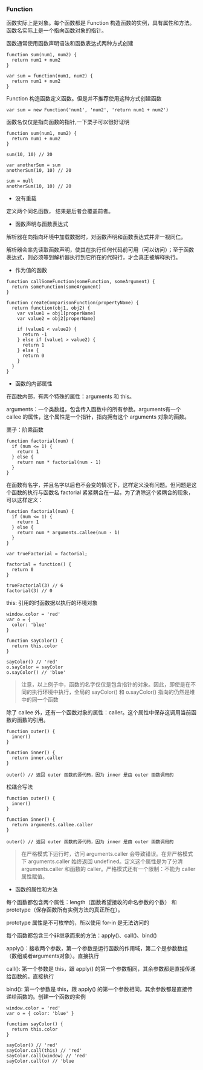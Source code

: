 ### Function

函数实际上是对象。每个函数都是 Function 构造函数的实例，具有属性和方法。函数名实际上是一个指向函数对象的指针。

函数通常使用函数声明语法和函数表达式两种方式创建

```
function sum(num1, num2) {
  return num1 + num2
}

var sum = function(num1, num2) {
  return num1 + num2
}
```

Function 构造函数定义函数。但是并不推荐使用这种方式创建函数

```
var sum = new Function('num1', 'num2', 'return num1 + num2')
```

函数名仅仅是指向函数的指针,一下栗子可以很好证明

```
function sum(num1, num2) {
  return num1 + num2
}

sum(10, 10) // 20

var anotherSum = sum
anotherSum(10, 10) // 20

sum = null
anotherSum(10, 10) // 20
```

+ 没有重载

定义两个同名函数， 结果是后者会覆盖前者。

+ 函数声明与函数表达式

解析器在向指向环境中加载数据时，对函数声明和函数表达式并非一视同仁。

解析器会率先读取函数声明，使其在执行任何代码前可用（可以访问）；至于函数表达式，则必须等到解析器执行到它所在的代码行，才会真正被解释执行。

+ 作为值的函数

```
function callSomeFunction(someFunction, someArgument) {
  return someFunction(someArgument)
}
```

```
function createComparisonFunction(propertyName) {
  return function(obj1, obj2) {
    var value1 = obj1[properName]
    var value2 = obj2[properName]

    if (value1 < value2) {
      return -1
    } else if (value1 > value2) {
      return 1
    } else {
      return 0
    }
  }
}
```

+ 函数的内部属性

在函数内部，有两个特殊的属性：arguments 和 this。

arguments：一个类数组，包含传入函数中的所有参数。arguments有一个 callee 的属性，这个属性是一个指针，指向拥有这个 arguments 对象的函数。

栗子：阶乘函数

```
function factorial(num) {
  if (num <= 1) {
    return 1
  } else {
    return num * factorial(num - 1)
  }
}
```

在函数有名字，并且名字以后也不会变的情况下，这样定义没有问题。但问题是这个函数的执行与函数名 factorial 紧紧耦合在一起，为了消除这个紧耦合的现象，可以这样定义：

```
function factorial(num) {
  if (num <= 1) {
    return 1
  } else {
    return num * arguments.callee(num - 1)
  }
}

var trueFactorial = factorial;

factorial = function() {
  return 0
}

trueFactorial(3) // 6
factorial(3) // 0
```

this: 引用的时函数据以执行的环境对象

```
window.color = 'red'
var o = {
  color: 'blue'
}

function sayColor() {
  return this.color
}

sayColor() // 'red'
o.sayColor = sayColor
o.sayColor() // 'blue'
```

> 注意，以上例子中，函数的名字仅仅是包含指针的对象。因此，即使是在不同的执行环境中执行，全局的 sayColor() 和 o.sayColor() 指向的仍然是堆中的同一个函数

除了 callee 外，还有一个函数对象的属性：caller。这个属性中保存这调用当前函数的函数的引用。

```
function outer() {
  inner()
}

function inner() {
  return inner.caller
}

outer() // 返回 outer 函数的源代码，因为 inner 是由 outer 函数调用的
```

松耦合写法

```
function outer() {
  inner()
}

function inner() {
  return arguments.callee.caller
}

outer() // 返回 outer 函数的源代码，因为 inner 是由 outer 函数调用的
```

> 在严格模式下运行时，访问 arguments.caller 会导致错误。在非严格模式下 arguments.caller 始终返回 undefined。定义这个属性是为了分清 arguments.caller 和函数的 caller。严格模式还有一个限制：不能为 caller 属性赋值。

+ 函数的属性和方法

每个函数都包含两个属性：length（函数希望接收的命名参数的个数） 和 prototype（保存函数所有实例方法的真正所在）。

prototype 属性是不可枚举的，所以使用 for-in 是无法访问的

每个函数都包含三个非继承而来的方法：apply()、call()、bind()

apply()：接收两个参数，第一个参数是运行函数的作用域，第二个是参数数组（数组或者arguments对象）。直接执行

call(): 第一个参数是 this，跟 apply() 的第一个参数相同，其余参数都是直接传递给函数的。直接执行

bind(): 第一个参数是 this，跟 apply() 的第一个参数相同，其余参数都是直接传递给函数的。创建一个函数的实例

```
window.color = 'red'
var o = { color: 'blue' }

function sayColor() {
  return this.color
}

sayColor() // 'red'
sayColor.call(this) // 'red'
sayColor.call(window) // 'red'
sayColor.call(o) // 'blue
```